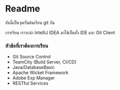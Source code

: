 # Readme

อันนี้เป็นจุดเริ่มต้นเรียน git กัน

การเรียน เราจะนำ IntelliJ IDEA มาใช้เป็นทั้ง IDE และ Git Client 

### หัวข้อที่เราต้องการเรียน
- Git Source Control
- TeamCity (Build Server, CI/CD)
- Java/DatabaseBasic
- Apache Wicket Framework
- Adobe Exp Manager
- RESTful Services

